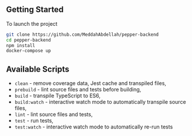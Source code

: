 ## Getting Started
To launch the project

```sh
git clone https://github.com/MeddahAbdellah/pepper-backend
cd pepper-backend
npm install
docker-compose up
```
## Available Scripts

- `clean` - remove coverage data, Jest cache and transpiled files,
- `prebuild` - lint source files and tests before building,
- `build` - transpile TypeScript to ES6,
- `build:watch` - interactive watch mode to automatically transpile source files,
- `lint` - lint source files and tests,
- `test` - run tests,
- `test:watch` - interactive watch mode to automatically re-run tests
